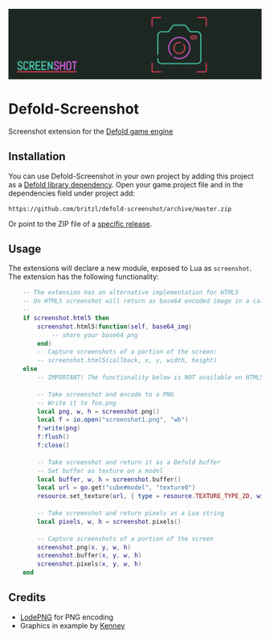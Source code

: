 ![](logo.png)

# Defold-Screenshot
Screenshot extension for the [Defold game engine](http://www.defold.com)

## Installation
You can use Defold-Screenshot in your own project by adding this project as a [Defold library dependency](http://www.defold.com/manuals/libraries/). Open your game.project file and in the dependencies field under project add:

	https://github.com/britzl/defold-screenshot/archive/master.zip

Or point to the ZIP file of a [specific release](https://github.com/britzl/defold-screenshot/releases).

## Usage
The extensions will declare a new module, exposed to Lua as `screenshot`. The extension has the following functionality:
```lua
	-- The extension has an alternative implementation for HTML5
	-- On HTML5 screenshot will return as base64 encoded image in a callback
	--
	if screenshot.html5 then
		screenshot.html5(function(self, base64_img)
			-- share your base64 png
		end)
		-- Capture screenshots of a portion of the screen:
		-- screenshot.html5(callback, x, y, width, height)
	else
		-- IMPORTANT! The functionality below is NOT available on HTML5

		-- Take screenshot and encode to a PNG
		-- Write it to foo.png
		local png, w, h = screenshot.png()
		local f = io.open("screenshot1.png", "wb")
		f:write(png)
		f:flush()
		f:close()

		-- Take screenshot and return it as a Defold buffer
		-- Set buffer as texture on a model
		local buffer, w, h = screenshot.buffer()
		local url = go.get("cube#model", "texture0")
		resource.set_texture(url, { type = resource.TEXTURE_TYPE_2D, width = w, height = h, format = resource.TEXTURE_FORMAT_RGBA }, buffer)

		-- Take screenshot and return pixels as a Lua string
		local pixels, w, h = screenshot.pixels()

		-- Capture screenshots of a portion of the screen
		screenshot.png(x, y, w, h)
		screenshot.buffer(x, y, w, h)
		screenshot.pixels(x, y, w, h)
	end

```

## Credits
* [LodePNG](http://lodev.org/lodepng/) for PNG encoding
* Graphics in example by [Kenney](http://www.kenney.nl)
